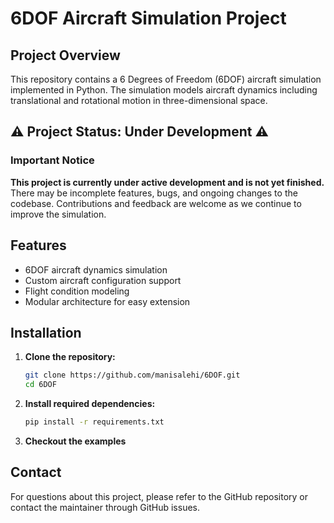 # 6DOF Aircraft Simulation Project

## Project Overview
This repository contains a 6 Degrees of Freedom (6DOF) aircraft simulation implemented in Python. The simulation models aircraft dynamics including translational and rotational motion in three-dimensional space.

## ⚠️ Project Status: Under Development ⚠️

### Important Notice
**This project is currently under active development and is not yet finished.**
There may be incomplete features, bugs, and ongoing changes to the codebase. Contributions and feedback are welcome as we continue to improve the simulation.

## Features
- 6DOF aircraft dynamics simulation
- Custom aircraft configuration support
- Flight condition modeling
- Modular architecture for easy extension

## Installation

1. **Clone the repository:**
   ```bash
   git clone https://github.com/manisalehi/6DOF.git
   cd 6DOF

2. **Install required dependencies:**
   ```bash
   pip install -r requirements.txt

3. **Checkout the examples**

## Contact
For questions about this project, please refer to the GitHub repository or contact the maintainer through GitHub issues.
